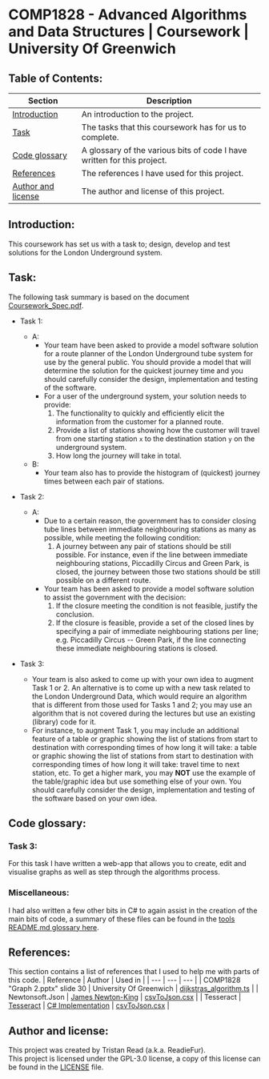 # COMP1828 - Advanced Algorithms and Data Structures | Coursework | University Of Greenwich

## Table of Contents:
| Section | Description |
| --- | --- |
| [Introduction](#introduction) | An introduction to the project. |
| [Task](#task) | The tasks that this coursework has for us to complete. |
| [Code glossary](#code-glossary) | A glossary of the various bits of code I have written for this project. |
| [References](#references) | The references I have used for this project. |
| [Author and license](#author-and-license) | The author and license of this project. |

## Introduction:
This coursework has set us with a task to; design, develop and test solutions for the London Underground system.  

## Task:
The following task summary is based on the document [Coursework_Spec.pdf](./resources/Coursework_Spec.pdf).  
- Task 1:
  - A:
    - Your team have been asked to provide a model software solution for a route planner of the London Underground tube system for use by the general public. You should provide a model that  will  determine  the  solution  for  the  quickest  journey  time  and  you  should  carefully consider the design, implementation and testing of the software.
    - For a user of the underground system, your solution needs to provide:
      1. The functionality to quickly and efficiently elicit the information from the customer for a planned route.
      2. Provide a list of stations showing how the customer will travel from one starting station `x` to the destination station `y` on the underground system.
      3. How long the journey will take in total.
  - B:
    - Your team also has to provide the histogram of (quickest) journey times between each pair of stations.

- Task 2:
  - A:
    - Due to a certain reason, the government has to consider closing tube lines between immediate neighbouring stations as many as possible, while meeting the following condition:
      1. A journey between any pair of stations should be still possible. For instance, even if the line between immediate neighbouring stations, Piccadilly Circus and Green Park, is closed, the journey between those two stations should be still possible on a different route.
    - Your team has been asked to provide a model software solution to assist the government with the decision:
      1. If the closure meeting the condition is not feasible, justify the conclusion.
      2. If the closure is feasible, provide a set of the closed lines by specifying a  pair of immediate neighbouring stations per line; e.g. Piccadilly Circus -- Green Park, if the line connecting these immediate neighbouring stations is closed.

- Task 3:
  - Your team is also asked to come up with your own idea to augment Task 1 or 2. An alternative is to come up with a new task related to the London Underground Data, which would require an algorithm that is different from those used for Tasks 1 and 2; you may use an algorithm that is not covered during the lectures but use an existing (library) code for it.
  - For instance, to augment Task 1, you may include an additional feature of a table or graphic showing the list of stations from start to destination with corresponding times of how long it will take: a table or graphic showing the list of stations from start to destination with corresponding times of how long it will take: travel time to next station, etc. To get a higher mark, you may **NOT** use the example of the table/graphic idea but use something else of your own. You should carefully consider the design, implementation and testing of the software based on your own idea.

## Code glossary:
### Task 3:
For this task I have written a web-app that allows you to create, edit and visualise graphs as well as step through the algorithms process.

### Miscellaneous:
I had also written a few other bits in C# to again assist in the creation of the main bits of code, a summary of these files can be found in the [tools README.md glossary here](./tools/README.md).

## References:
This section contains a list of references that I used to help me with parts of this code.
| Reference | Author | Used in |
| --- | --- | --- |
| COMP1828 "Graph 2.pptx" slide 30 | University Of Greenwich | [dijkstras_algorithm.ts](./tools/GraphBuilder/src/algorithms/dijkstras_algorithm.ts) |
| Newtonsoft.Json | [James Newton-King](https://github.com/JamesNK/Newtonsoft.Json) | [csvToJson.csx](./tools/csvToJson.csx) |
| Tesseract | [Tesseract](https://github.com/tesseract-ocr/tesseract) | [C# Implementation](https://github.com/charlesw/tesseract) | [csvToJson.csx](./tools/csvToJson.csx) |

## Author and license:
This project was created by Tristan Read (a.k.a. ReadieFur).  
This project is licensed under the GPL-3.0 license, a copy of this license can be found in the [LICENSE](./LICENSE) file.
